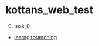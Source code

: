 # kottans_web_test

0. task_0
 - [learngitbranching](https://github.com/moskov-sky/kottans_web_test/blob/master/task_0/learngitbranching.JPG)
